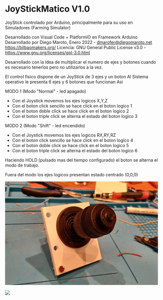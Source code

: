 # JoyStickMatico V1.0
JoyStick controlado por Arduino, principalmente para su uso en Simuladores (Farming Simulator)

Desarrollado con Visual Code + PlatformIO en Framework Arduino
Desarrollado por Diego Maroto, Enero 2022 - dmarofer@diegomaroto.net
https://bilbaomakers.org/
Licencia: GNU General Public License v3.0 - https://www.gnu.org/licenses/gpl-3.0.html




Desarrollado con la idea de multiplicar el numero de ejes y botones cuando es necesario tenerlos pero no
utilizarlos a la vez.

El control fisico dispone de un JoyStick de 3 ejes y un boton
Al Sistema operativo le presenta 6 ejes y 6 botones que funcionan Asi

MODO 1 (Modo "Normal" - led apagado)
  - Con el Joystick movemos los ejes logicos X,Y,Z
  - Con el boton click sencillo se hace click en el boton logico 1
  - Con el boton doble click se hace click en el boton logico 2
  - Con el boton triple click se alterna el estado del boton logico 3

MODO 2 (Modo "Shift" - led encendido)
  - Con el Joystick movemos los ejes logicos RX,RY,RZ
  - Con el boton click sencillo se hace click en el boton logico 4
  - Con el boton doble click se hace click en el boton logico 5
  - Con el boton triple click se alterna el estado del boton logico 6

Haciendo HOLD (pulsado mas del tiempo configurado) el boton se alterna el modo de trabajo.

Fuera del modo los ejes logicos presentan estado centrado (0,0,0)


![](Imagen1.png)

![](Imagen2.png)
